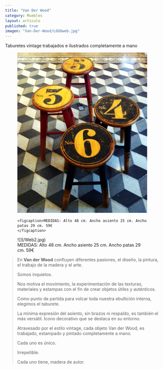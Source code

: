 ```yaml
---
title: "Van Der Wood"
category: Muebles
layout: articulo
published: true
imagen: "Van-Der-Wood/LOGOweb.jpg"
---
```


Taburetes vintage trabajados e ilustrados completamente a mano
<figure>
	<a href="/images/Van-Der-Wood/Web2.jpg"><img src="/images/Van-Der-Wood/Web2.jpg" alt="image"></a>

	<figcaption>MEDIDAS: Alto 48 cm. Ancho asiento 25 cm. Ancho patas 29 cm. 59€	
    </figcaption>
</figure>

<figure>
	![](/Web2.jpg)
	<figcaption>MEDIDAS: Alto 48 cm. Ancho asiento 25 cm. Ancho patas 29 cm. 59€	
    </figcaption>
</figure>

>En **Van der Wood** confluyen diferentes pasiones, el diseño, la pintura, el trabajo de la madera y el arte.
>
>Somos inquietos.
>
>Nos motiva el movimiento, la experimentación de las texturas, materiales y estampas con el fin de crear objetos útiles y auténticos.
>
>Como punto de partida para volcar toda nuestra ebullición interna, elegimos el taburete.
>
>La mínima expresión del asiento, sin brazos ni respaldo, es también el más versátil. Icono decorativo que se destaca en su entorno.
>
>Atravesado por el estilo vintage, cada objeto Van der Wood, es trabajado, estampado y pintado completamente a mano. 
> 
>Cada uno es único.
>
>Irrepetible.
>
>Cada uno tiene, madera de autor.

